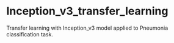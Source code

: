 # Inception_v3_transfer_learning
Transfer learning with Inception_v3 model applied to Pneumonia classification task.
